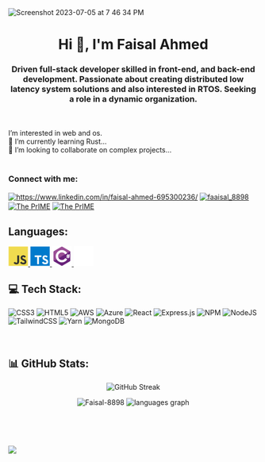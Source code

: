 <!DOCTYPE HTML>
<html>
 <head>
  <meta name="google-site-verification" content="EzwTOT5vK8aeskEQR8zfAiZ1ISQtDKoVHPKhh0-JflE" />
</head>
<img width="1440" alt="Screenshot 2023-07-05 at 7 46 34 PM" src="https://github.com/Faisal-8898/Faisal-8898/assets/125754474/05f97f65-2af4-48e6-97dc-45838c9ebfdb">

<h1 align="center">Hi 👋, I'm Faisal Ahmed</h1>
<h3 align="center">

Driven full-stack developer skilled in front-end, and back-end development. Passionate about creating distributed low latency system solutions and also interested in RTOS. Seeking a role in a dynamic organization.</h3><br><br>
I’m interested in web and os.<br>🌱 I’m currently learning Rust...<br>💞️ I’m looking to collaborate on complex projects...
<br>
<br>


<h3 align="left">Connect with me:</h3>
<p align="left">
 <a href="https://www.linkedin.com/in/faisal-ahmed-695300236/" target="blank"><img align="center" src="https://raw.githubusercontent.com/rahuldkjain/github-profile-readme-generator/master/src/images/icons/Social/linked-in-alt.svg" alt="https://www.linkedin.com/in/faisal-ahmed-695300236/" height="30" width="40" /></a>
 <a href="https://twitter.com/faaisal_8898" target="blank"><img align="center" src="https://raw.githubusercontent.com/rahuldkjain/github-profile-readme-generator/master/src/images/icons/Social/twitter.svg" alt="faaisal_8898" height="30" width="40" /></a>
 <a href="https://codeforces.com/profile/The_PrIME" target="blank"><img align="center" src="https://raw.githubusercontent.com/rahuldkjain/github-profile-readme-generator/master/src/images/icons/Social/codeforces.svg" alt="The PrIME" height="30" width="40" /></a>
 <a href="https://leetcode.com/The_PrIME/" target="blank"><img align="center" src="https://raw.githubusercontent.com/rahuldkjain/github-profile-readme-generator/master/src/images/icons/Social/leet-code.svg" alt="The PrIME" height="30" width="40" /></a>
</p>


## Languages:
<p align="left">
 <!--<a href="https://www.java.com" target="_blank" rel="noreferrer"> <img src="https://raw.githubusercontent.com/devicons/devicon/master/icons/java/java-original.svg" alt="java" width="40" height="40"/> </a> -->
 <a href="https://developer.mozilla.org/en-US/docs/Web/JavaScript" target="_blank" rel="noreferrer"> <img src="https://raw.githubusercontent.com/devicons/devicon/master/icons/javascript/javascript-original.svg" alt="javascript" width="40" height="40"/> </a>   
 <a href="https://www.typescriptlang.org/" target="_blank" rel="noreferrer"> <img src="https://raw.githubusercontent.com/devicons/devicon/master/icons/typescript/typescript-original.svg" alt="typescript" width="40" height="40"/>
 <a href="https://learn.microsoft.com/en-us/dotnet/csharp/" target="_blank" rel="noreferrer"> <img src="https://raw.githubusercontent.com/devicons/devicon/master/icons/csharp/csharp-original.svg" alt="C#" width="40" height="40"/>
 <a href="https://www.rust-lang.org/" target="_blank" rel="noreferrer"> <img src="./rust.png" alt="rust" width="40" height="40"/> </a>  
</p>

## 💻 Tech Stack:

![CSS3](https://img.shields.io/badge/css3-%231572B6.svg?style=for-the-badge&logo=css3&logoColor=white) ![HTML5](https://img.shields.io/badge/html5-%23E34F26.svg?style=for-the-badge&logo=html5&logoColor=white)  ![AWS](https://img.shields.io/badge/AWS-%23FF9900.svg?style=for-the-badge&logo=amazon-aws&logoColor=white) ![Azure](https://img.shields.io/badge/azure-%230072C6.svg?style=for-the-badge&logo=azure-devops&logoColor=white) ![React](https://img.shields.io/badge/react-%2320232a.svg?style=for-the-badge&logo=react&logoColor=%2361DAFB) ![Express.js](https://img.shields.io/badge/express.js-%23404d59.svg?style=for-the-badge&logo=express&logoColor=%2361DAFB) ![NPM](https://img.shields.io/badge/NPM-%23000000.svg?style=for-the-badge&logo=npm&logoColor=white) ![NodeJS](https://img.shields.io/badge/node.js-6DA55F?style=for-the-badge&logo=node.js&logoColor=white) ![TailwindCSS](https://img.shields.io/badge/tailwindcss-%2338B2AC.svg?style=for-the-badge&logo=tailwind-css&logoColor=white) ![Yarn](https://img.shields.io/badge/yarn-%232C8EBB.svg?style=for-the-badge&logo=yarn&logoColor=white) ![MongoDB](https://img.shields.io/badge/MongoDB-%234ea94b.svg?style=for-the-badge&logo=mongodb&logoColor=white)
<br><br><br>
## 📊 GitHub Stats:


<p align="center">
  <img src="https://github-readme-streak-stats.herokuapp.com/?user=Faisal-8898&theme=nightowl&mode=weekly" alt="GitHub Streak" />
</p>

<p align="center">
  <img src="https://github-readme-stats.vercel.app/api?username=Faisal-8898&show_icons=true&locale=en&theme=tokyonight" height="190" alt="Faisal-8898"/> 
  <img src="https://github-readme-stats.vercel.app/api/top-langs?username=Faisal-8898&locale=en&theme=tokyonight&layout=compact&card_width=320&langs_count=5" height="190" alt="languages graph" />
</p>


<br><br><br>
<!--
## 🏆 GitHub Trophies

![](https://github-profile-trophy.vercel.app/?username=Faisal-8898&theme=discord&no-frame=false&no-bg=false&margin-w=4)


<br><br>
## 🔝 Top Contributed Repo

![](https://github-contributor-stats.vercel.app/api?username=Faisal-8898&limit=5&theme=dark&combine_all_yearly_contributions=true)

-->

[![](https://visitcount.itsvg.in/api?id=Faisal-8898&icon=0&color=0)](https://visitcount.itsvg.in)

<!-- Proudly created with GPRM ( https://gprm.itsvg.in ) -->
</html>
